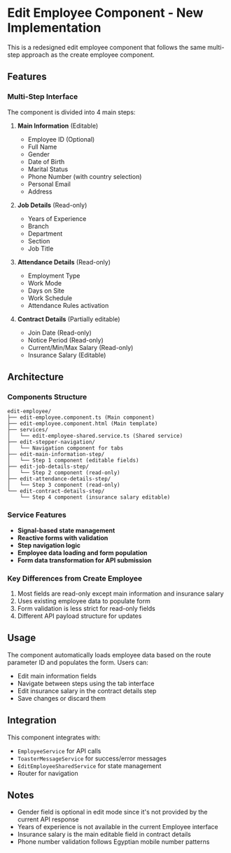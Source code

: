 # Edit Employee Component - New Implementation

This is a redesigned edit employee component that follows the same multi-step approach as the create employee component.

## Features

### Multi-Step Interface
The component is divided into 4 main steps:

1. **Main Information** (Editable)
   - Employee ID (Optional)
   - Full Name
   - Gender
   - Date of Birth
   - Marital Status
   - Phone Number (with country selection)
   - Personal Email
   - Address

2. **Job Details** (Read-only)
   - Years of Experience
   - Branch
   - Department
   - Section
   - Job Title

3. **Attendance Details** (Read-only)
   - Employment Type
   - Work Mode
   - Days on Site
   - Work Schedule
   - Attendance Rules activation

4. **Contract Details** (Partially editable)
   - Join Date (Read-only)
   - Notice Period (Read-only)
   - Current/Min/Max Salary (Read-only)
   - Insurance Salary (Editable)

## Architecture

### Components Structure
```
edit-employee/
├── edit-employee.component.ts (Main component)
├── edit-employee.component.html (Main template)
├── services/
│   └── edit-employee-shared.service.ts (Shared service)
├── edit-stepper-navigation/
│   └── Navigation component for tabs
├── edit-main-information-step/
│   └── Step 1 component (editable fields)
├── edit-job-details-step/
│   └── Step 2 component (read-only)
├── edit-attendance-details-step/
│   └── Step 3 component (read-only)
└── edit-contract-details-step/
    └── Step 4 component (insurance salary editable)
```

### Service Features
- **Signal-based state management**
- **Reactive forms with validation**
- **Step navigation logic**
- **Employee data loading and form population**
- **Form data transformation for API submission**

### Key Differences from Create Employee
1. Most fields are read-only except main information and insurance salary
2. Uses existing employee data to populate form
3. Form validation is less strict for read-only fields
4. Different API payload structure for updates

## Usage

The component automatically loads employee data based on the route parameter ID and populates the form. Users can:

- Edit main information fields
- Navigate between steps using the tab interface
- Edit insurance salary in the contract details step
- Save changes or discard them

## Integration

This component integrates with:
- `EmployeeService` for API calls
- `ToasterMessageService` for success/error messages
- `EditEmployeeSharedService` for state management
- Router for navigation

## Notes

- Gender field is optional in edit mode since it's not provided by the current API response
- Years of experience is not available in the current Employee interface
- Insurance salary is the main editable field in contract details
- Phone number validation follows Egyptian mobile number patterns
